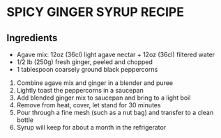 # SPICY GINGER SYRUP RECIPE

## Ingredients

- Agave mix: 12oz (36cl) light agave nectar + 12oz (36cl) filtered water
- 1/2 lb (250g) fresh ginger, peeled and chopped
- 1 tablespoon coarsely ground black peppercorns

1. Combine agave mix and ginger in a blender and puree
2. Lightly toast the peppercorns in a saucepan
3. Add blended ginger mix to saucepan and bring to a light boil
4. Remove from heat, cover, let stand for 30 minutes
5. Pour through a fine mesh (such as a nut bag) and transfer to a clean bottle
6. Syrup will keep for about a month in the refrigerator
